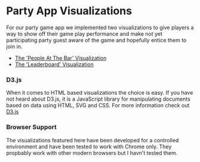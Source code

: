 # Party App Visualizations

For our party game app we implemented two visualizations to give players a way to show off their game play performance and make not yet participating party guest aware of the game and hopefully entice them to join in.

- [The 'People At The Bar' Visualization](/bar/)
- [The 'Leaderboard' Visualization](/leaderboard/)


### D3.js

When it comes to HTML based visualizations the choice is easy. If you have not heard about D3.js, it is a JavaScript library for manipulating documents based on data using HTML, SVG and CSS. For more information check out [D3.js](http://www.d3js.org)

### Browser Support

The visualizations featured here have been developed for a controlled environment and have been tested to work with Chrome only. They propbably work with other modern browsers but I havn't tested them. 










